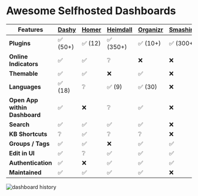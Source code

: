 
# Awesome Selfhosted Dashboards


| Features | [Dashy][Dashy] | [Homer][Homer] | [Heimdall][Heimdall] | [Organizr][Organizr] | [Smashing][Smashing] | [flame][flame] | [DashMachine][DashMachine] |
|---|---|---|---|---|---|---|---|
| **Plugins** | ✅ (50+) | ✅ (12) | ✅ (350+) | ✅ (10+) | ✅ (300+) | ❌ (1) | ❌ |
| **Online Indicators** | ✅ | ✅ | ❔  | ❌ | ❌ | ❌ | ❌ |
| **Themable** | ✅ | ✅ | ❌ | ✅ | ❌ | ✅ | ✅ |
| **Languages** | ✅ (18) | ❔ | ✅ (9) | ✅ (30) | ❌ | ❌ | ❌ |
| **Open App<br>within Dashboard** | ✅ | ❌ | ❔ | ✅ | ❌ | ✅ | ✅ |
| **Search** | ✅ | ✅ | ✅ | ✅ | ❌ | ✅ | ✅ |
| **KB Shortcuts** | ❔ | ✅ | ❔ | ❔ | ❌ | ❔ | ❌ |
| **Groups / Tags** | ✅ | ✅ | ❌ | ✅ | ✅ | ✅ | ✅ |
| **Edit in UI** | ✅ | ❔ | ✅ | ✅ | ✅ | ✅ | ✅ |
| **Authentication** | ✅ | ❌ | ✅ | ✅ | ✅ | ✅ | ❌ |
| **Maintained** | ✅ | ✅ | ✅ | ✅ | ❌ | ❌ | ❌ |


[Dashy]: https://github.com/lissy93/dashy
[Homer]: https://github.com/bastienwirtz/homer
[Heimdall]: https://github.com/linuxserver/Heimdall
[Organizr]: https://github.com/causefx/Organizr
[Smashing]: https://github.com/Smashing/smashing
[flame]: https://github.com/pawelmalak/flame
[DashMachine]: https://github.com/rmountjoy92/DashMachine

![dashboard history](https://api.star-history.com/svg?repos=lissy93/dashy,pawelmalak/flame,bastienwirtz/homer,rmountjoy92/DashMachine,causefx/Organizr,linuxserver/Heimdall,Smashing/smashing,ajnart/homarr&type=Date)
